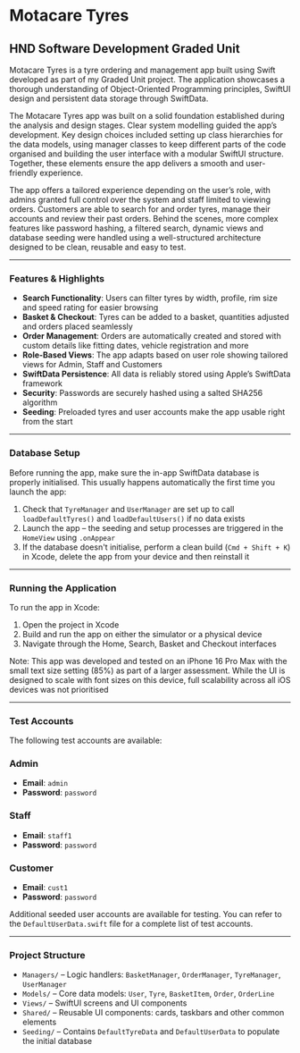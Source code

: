 # Motacare Tyres  
## HND Software Development Graded Unit

Motacare Tyres is a tyre ordering and management app built using Swift developed as part of my Graded Unit project. The application showcases a thorough understanding of Object-Oriented Programming principles, SwiftUI design and persistent data storage through SwiftData.

The Motacare Tyres app was built on a solid foundation established during the analysis and design stages. Clear system modelling guided the app’s development. Key design choices included setting up class hierarchies for the data models, using manager classes to keep different parts of the code organised and building the user interface with a modular SwiftUI structure. Together, these elements ensure the app delivers a smooth and user-friendly experience.

The app offers a tailored experience depending on the user’s role, with admins granted full control over the system and staff limited to viewing orders. Customers are able to search for and order tyres, manage their accounts and review their past orders. Behind the scenes, more complex features like password hashing, a filtered search, dynamic views and database seeding were handled using a well-structured architecture designed to be clean, reusable and easy to test.

---

### Features & Highlights

- **Search Functionality**: Users can filter tyres by width, profile, rim size and speed rating for easier browsing  
- **Basket & Checkout**: Tyres can be added to a basket, quantities adjusted and orders placed seamlessly  
- **Order Management**: Orders are automatically created and stored with custom details like fitting dates, vehicle registration and more  
- **Role-Based Views**: The app adapts based on user role showing tailored views for Admin, Staff and Customers  
- **SwiftData Persistence**: All data is reliably stored using Apple’s SwiftData framework  
- **Security**: Passwords are securely hashed using a salted SHA256 algorithm  
- **Seeding**: Preloaded tyres and user accounts make the app usable right from the start  

---

### Database Setup

Before running the app, make sure the in-app SwiftData database is properly initialised. This usually happens automatically the first time you launch the app:

1. Check that `TyreManager` and `UserManager` are set up to call `loadDefaultTyres()` and `loadDefaultUsers()` if no data exists  
2. Launch the app – the seeding and setup processes are triggered in the `HomeView` using `.onAppear`  
3. If the database doesn't initialise, perform a clean build (`Cmd + Shift + K`) in Xcode, delete the app from your device and then reinstall it
    
---

### Running the Application

To run the app in Xcode:

1. Open the project in Xcode  
2. Build and run the app on either the simulator or a physical device  
3. Navigate through the Home, Search, Basket and Checkout interfaces

Note: This app was developed and tested on an iPhone 16 Pro Max with the small text size setting (85%) as part of a larger assessment. While the UI is designed to scale with font sizes on this device, full scalability across all iOS devices was not prioritised

---

### Test Accounts

The following test accounts are available:

### Admin  
- **Email**: `admin`  
- **Password**: `password`  

### Staff  
- **Email**: `staff1`  
- **Password**: `password`  

### Customer  
- **Email**: `cust1`  
- **Password**: `password`  

Additional seeded user accounts are available for testing. You can refer to the `DefaultUserData.swift` file for a complete list of test accounts.

---

### Project Structure

- `Managers/` – Logic handlers: `BasketManager`, `OrderManager`, `TyreManager`, `UserManager`  
- `Models/` – Core data models: `User`, `Tyre`, `BasketItem`, `Order`, `OrderLine`  
- `Views/` – SwiftUI screens and UI components  
- `Shared/` – Reusable UI components: cards, taskbars and other common elements  
- `Seeding/` – Contains `DefaultTyreData` and `DefaultUserData` to populate the initial database
